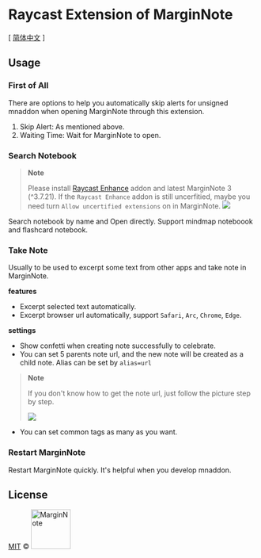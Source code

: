 # Raycast Extension of MarginNote
[ [简体中文](./README-ZH.md) ]
## Usage
### First of All
There are options to help you automatically skip alerts for unsigned mnaddon when opening MarginNote through this extension.

1. Skip Alert: As mentioned above.
2. Waiting Time: Wait for MarginNote to open.
### Search Notebook
> **Note**
>
> Please install [Raycast Enhance](https://github.com/marginnoteapp/raycast-enhance/releases) addon and latest MarginNote 3 (^3.7.21). If the `Raycast Enhance` addon is still uncerfitied, maybe you need turn `Allow uncertified extensions` on in MarginNote.
> ![](https://testmnbbs.oss-cn-zhangjiakou.aliyuncs.com/pic/20221116020801.png?x-oss-process=base_webp)

Search notebook by name and Open directly. Support mindmap noteboook and flashcard notebook.
### Take Note
Usually to be used to excerpt some text from other apps and take note in MarginNote.

**features**
- Excerpt selected text automatically.
- Excerpt browser url automatically, support `Safari`, `Arc`, `Chrome`, `Edge`.

**settings**
- Show confetti when creating note successfully to celebrate.
- You can set 5 parents note url, and the new note will be created as a child note. Alias can be set by `alias=url`
> **Note**
>
> If you don't know how to get the note url, just follow the picture step by step.
>
> ![](https://testmnbbs.oss-cn-zhangjiakou.aliyuncs.com/pic/20221116020639.png?x-oss-process=base_webp)
- You can set common tags as many as you want.
### Restart MarginNote
Restart MarginNote quickly. It's helpful when you develop mnaddon.
## License

<a href="https://github.com/marginnoteapp/raycast/blob/main/LICENSE">MIT</a> © <a href="https://github.com/marginnoteapp"><img src="https://testmnbbs.oss-cn-zhangjiakou.aliyuncs.com/pic/mn.png?x-oss-process=base_webp" alt="MarginNote" width="80"></a>
